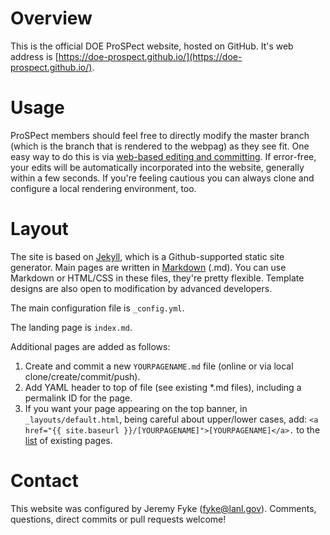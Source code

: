 # Overview

This is the official DOE ProSPect website, hosted on GitHub.  It's web address is [https://doe-prospect.github.io/](https://doe-prospect.github.io/).

# Usage

ProSPect members should feel free to directly modify the master branch (which is the branch that is rendered to the webpag) as they see fit.  One easy way to do this is via [web-based editing and committing](https://help.github.com/articles/editing-files-in-your-repository/).  If error-free, your edits will be automatically incorporated into the website, generally within a few seconds.  If you're feeling cautious you can always clone and configure a local rendering environment, too.

# Layout

The site is based on [Jekyll](https://github.com/jekyll/jekyll), which is a Github-supported static site generator.  Main pages are written in [Markdown](https://guides.github.com/features/mastering-markdown/) (.md).  You can use Markdown or HTML/CSS in these files, they're pretty flexible.  Template designs are also open to modification by advanced developers. 

The main configuration file is ```_config.yml```.

The landing page is ```index.md```.

Additional pages are added as follows:

1) Create and commit a new ```YOURPAGENAME.md``` file (online or via local clone/create/commit/push).
2) Add YAML header to top of file (see existing \*.md files), including a permalink ID for the page.
3) If you want your page appearing on the top banner, in ```_layouts/default.html```, being careful about upper/lower cases, add: 
```<a href="{{ site.baseurl }}/[YOURPAGENAME]">[YOURPAGENAME]</a>.``` to the [list](https://github.com/DOE-ProSPect/DOE-ProSPect.github.io/blob/master/_layouts/default.html#L32) of existing pages.

# Contact

This website was configured by Jeremy Fyke (fyke@lanl.gov).  Comments, questions, direct commits or pull requests welcome!
